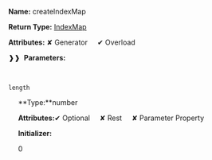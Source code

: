 **Name:** createIndexMap

**Return Type:** [IndexMap](https://gitbook-18.gitbook.io/au//runtime/observation/typealiases/indexmap)

**Attributes:** ✘ Generator&nbsp;&nbsp;&nbsp;&nbsp;&nbsp;✔ Overload

❱❱&nbsp;&nbsp;**Parameters:**

&nbsp;&nbsp;&nbsp;&nbsp;&nbsp;
```
length
```

&nbsp;&nbsp;&nbsp;&nbsp;&nbsp;**Type:**number

&nbsp;&nbsp;&nbsp;&nbsp;&nbsp;**Attributes:**✔ Optional&nbsp;&nbsp;&nbsp;&nbsp;&nbsp;✘ Rest&nbsp;&nbsp;&nbsp;&nbsp;&nbsp;✘ Parameter Property

&nbsp;&nbsp;&nbsp;&nbsp;&nbsp;**Initializer:**

&nbsp;&nbsp;&nbsp;&nbsp;&nbsp;0

